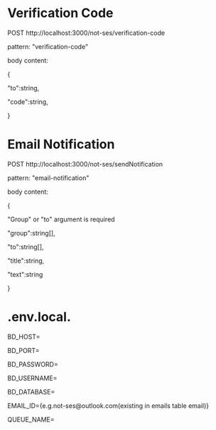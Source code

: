 <h1>Verification Code</h1>
<p>POST http://localhost:3000/not-ses/verification-code</p>
<p>pattern: "verification-code"</p>
<p>body content: </p>
<p>{</p>
<p>  "to":string,</p>
<p>  "code":string,</p>
<p>}</p>
<h1>Email Notification</h1>
<p>POST http://localhost:3000/not-ses/sendNotification</p>
<p>pattern: "email-notification"</p>
<p>body content: </p>
<p>{</p>
<p>"Group" or "to" argument is required</p>
<p>  "group":string[],</p>
<p>  "to":string[],</p>
<p>  "title":string,</p>
<p>  "text":string</p>
<p>}</p>
<h1>.env.local.</h1>
<p>BD_HOST=</p>
<p>BD_PORT=</p>
<p>BD_PASSWORD=</p>
<p>BD_USERNAME=</p>
<p>BD_DATABASE=</p>
<p>EMAIL_ID={e.g.not-ses@outlook.com(existing in emails table email)}</p>
<p>QUEUE_NAME=</p>
